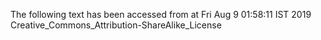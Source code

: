 The following text has been accessed from at Fri Aug 9 01:58:11 IST 2019
Creative_Commons_Attribution-ShareAlike_License
